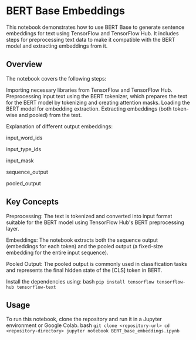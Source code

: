 # BERT Base Embeddings

This notebook demonstrates how to use BERT Base to generate sentence embeddings for text using TensorFlow and TensorFlow Hub. It includes steps for preprocessing text data to make it compatible with the BERT model and extracting embeddings from it.

## Overview

The notebook covers the following steps:

Importing necessary libraries from TensorFlow and TensorFlow Hub.
Preprocessing input text using the BERT tokenizer, which prepares the text for the BERT model by tokenizing and creating attention masks.
Loading the BERT model for embedding extraction.
Extracting embeddings (both token-wise and pooled) from the text.

Explanation of different output embeddings:

  input_word_ids
  
  input_type_ids
  
  input_mask
  
  sequence_output
  
  pooled_output
  
## Key Concepts

Preprocessing: The text is tokenized and converted into input format suitable for the BERT model using TensorFlow Hub's BERT preprocessing layer.

Embeddings: The notebook extracts both the sequence output (embeddings for each token) and the pooled output (a fixed-size embedding for the entire input sequence).

Pooled Output: The pooled output is commonly used in classification tasks and represents the final hidden state of the [CLS] token in BERT.

Install the dependencies using:
bash
`pip install tensorflow tensorflow-hub tensorflow-text`

## Usage
To run this notebook, clone the repository and run it in a Jupyter environment or Google Colab.
bash
`git clone <repository-url>
cd <repository-directory>
jupyter notebook BERT_base_embeddings.ipynb`
